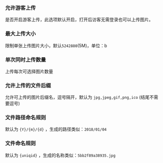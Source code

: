 ### 允许游客上传
是否开启游客上传，此选项默认开启，打开后访客无需登录也可以上传图片。

### 最大上传大小
限制单张上传图片大小，默认`5242880`(5M)，单位：b

### 单次同时上传数量
上传每次可选择图片数量

### 允许上传的文件后缀
允许可上传的图片后缀名，逗号隔开，默认为 `jpg,jpeg,gif,png,ico` (结尾不需要逗号)

### 文件路径命名规则
默认为 `{Y}/{m}/{d}` ，生成的路径类似：`2018/01/04`

### 文件命名规则
默认为 `{uniqid}` ，生成的名称类似：`5bb2f89a38935.jpg`